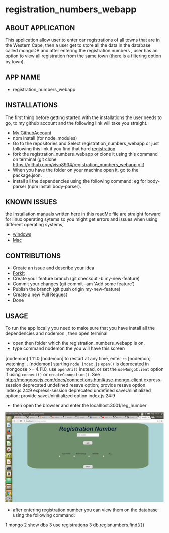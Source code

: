 # registration_numbers_webapp

## ABOUT APPLICATION

This application allow user to enter car registrations of all towns that are in the Western Cape, then a user get to store all the data in the database called mongoDB and after entering the registration numbers , user has an option to view all registration from the same town (there is a filtering option by  town).

## APP NAME

- registration_numbers_webapp

## INSTALLATIONS

The first thing before getting started with the installations the user needs to go, to my github account and the following link will take you straight.

- [My GithubAccount](https://github.com/vivo8934)
- npm install (for node_modules)
- Go to the repositories and Select registration_numbers_webapp or just following this link if you find that hard
[registration](https://github.com/vivo8934/registration_numbers_webapp)
- fork the registration_numbers_webapp or clone it using this command on terminal (git clone https://github.com/vivo8934/registration_numbers_webapp.git)
- When you have the folder on your machine open it, go to the package.json.
- install all the dependencies using the following command:
eg for body-parser (npm install body-parser).

## KNOWN ISSUES

the Installation manuals written here in this readMe file are straight forward for linux operating sytems
so you might get errors and issues when using different operating systems,
- [windows](https://help.github.com/desktop/guides/contributing-to-projects/cloning-a-repository-from-github-desktop/#platform-windows)
- [Mac](https://help.github.com/desktop/guides/contributing-to-projects/cloning-a-repository-from-github-desktop/#platform-mac)

## CONTRIBUTIONS

- Create an issue and describe your idea
- [ForkIt](https://github.com/vivo8934/registration_numbers_webapp.git)
- Create your feature branch (git checkout -b my-new-feature)
- Commit your changes (git commit -am 'Add some feature')
- Publish the branch (git push origin my-new-feature)
- Create a new Pull Request
- Done

## USAGE

To run the app locally you need to make sure that you have install all the dependencies and nodemon , then open terminal
- open then folder which the registration_numbers_webapp is on.
- type command nodemon the you will have this screen

[nodemon] 1.11.0
[nodemon] to restart at any time, enter `rs`
[nodemon] watching: *.*
[nodemon] starting `node index.js`
`open()` is deprecated in mongoose >= 4.11.0, use `openUri()` instead, or set the `useMongoClient` option if using `connect()` or `createConnection()`. See http://mongoosejs.com/docs/connections.html#use-mongo-client
express-session deprecated undefined resave option; provide resave option index.js:24:9
express-session deprecated undefined saveUninitialized option; provide saveUninitialized option index.js:24:9

- then open the browser and enter the  localhost:3001/reg_number

![homePage](screen2.png)

- after entering registration number you can view them on the database using the following command:

1 mongo
2 show dbs
3 use registrations
3 db.regisnumbers.find({})
